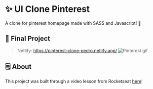 # ✨ UI Clone Pinterest
A clone for pinterest homepage made with SASS and Javascript! 💜

## 📱 Final Project
> Netlify: https://pinterest-clone-pedro.netlify.app/
![Pinterest gif](https://github.com/Pedro-Murilo/ui-clone-pinterest/blob/master/pinterest-gif.gif)

## 🗒 About
This project was built through a video lesson from Rocketseat [here](https://www.youtube.com/watch?v=XdqD8qi44Cg)!
